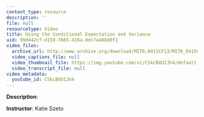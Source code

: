 ```yaml
---
content_type: resource
description: ''
file: null
resourcetype: Video
title: Using the Conditional Expectation and Variance
uid: 99d442cf-d159-f665-416a-0dc7a488d0f1
video_files:
  archive_url: http://www.archive.org/download/MIT6.041SCF13/MIT6_041SCF13_Law_of_Total_Variance_300k.mp4
  video_captions_file: null
  video_thumbnail_file: https://img.youtube.com/vi/CSkcBXUIJh4/default.jpg
  video_transcript_file: null
video_metadata:
  youtube_id: CSkcBXUIJh4
---
```


**Description**:

**Instructor**: Katie Szeto